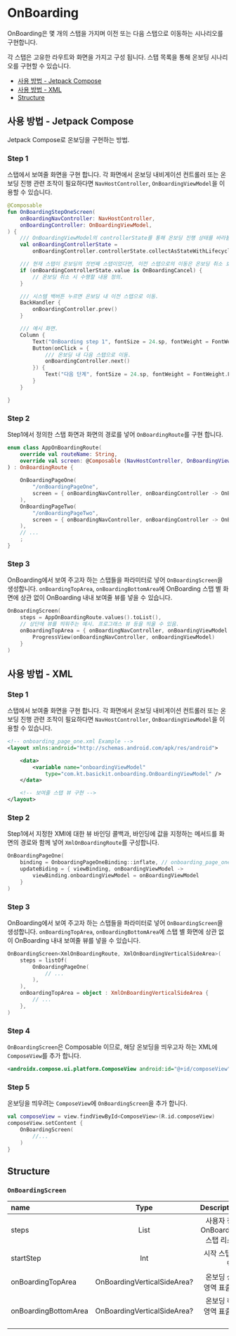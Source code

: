 # OnBoarding

OnBoarding은 몇 개의 스탭을 가지며 이전 또는 다음 스탭으로 이동하는 시나리오를 구현합니다.

각 스탭은 고유한 라우트와 화면을 가지고 구성 됩니다.
스탭 목록을 통해 온보딩 시나리오를 구현할 수 있습니다.

- [사용 방법 - Jetpack Compose](#how_to_use_with_compose)
- [사용 방법 - XML](#how_to_use_with_XML)
- [Structure](#structure)

## 사용 방법 - Jetpack Compose

Jetpack Compose로 온보딩을 구현하는 방법.

### Step 1

스탭에서 보여줄 화면을 구현 합니다.
각 화면에서 온보딩 내비게이션 컨트롤러 또는 온보딩 진행 관련 조작이 필요하다면 `NavHostController`, `OnBoardingViewModel`을 이용할 수 있습니다.

```Kotlin
@Composable
fun OnBoardingStepOneScreen(
    onBoardingNavController: NavHostController,
    onBoardingController: OnBoardingViewModel,
) {
    /// OnBoardingViewModel의 controllerState를 통해 온보딩 진행 상태를 바라볼 수 있음.
    val onBoardingControllerState =
        onBoardingController.controllerState.collectAsStateWithLifecycle()

    /// 현재 스탭이 온보딩의 첫번째 스탭이었다면, 이전 스탭으로의 이동은 온보딩 취소 호출.
    if (onBoardingControllerState.value is OnBoardingCancel) {
        // 온보딩 취소 시 수행할 내용 정의.
    }

    /// 시스템 백버튼 누르면 온보딩 내 이전 스탭으로 이동.
    BackHandler {
        onBoardingController.prev()
    }

    /// 예시 화면.
    Column {
        Text("OnBoarding step 1", fontSize = 24.sp, fontWeight = FontWeight.Bold)
        Button(onClick = {
            /// 온보딩 내 다음 스탭으로 이동.
            onBoardingController.next()
        }) {
            Text("다음 단계", fontSize = 24.sp, fontWeight = FontWeight.Bold)
        }
    }

}
```

### Step 2

Step1에서 정의한 스탭 화면과 화면의 경로를 넣어 `OnBoardingRoute`를 구현 합니다.

``` Kotlin
enum class AppOnBoardingRoute(
    override val routeName: String,
    override val screen: @Composable (NavHostController, OnBoardingViewModel) -> Unit,
) : OnBoardingRoute {
    
    OnBoardingPageOne(
        "/onBoardingPageOne",
        screen = { onBoardingNavController, onBoardingController -> OnBoardingStepOneScreen(onBoardingNavController, onBoardingController) },
    ),
    OnBoardingPageTwo(
        "/onBoardingPageTwo",
        screen = { onBoardingNavController, onBoardingController -> OnBoardingStepTwoScreen(onBoardingNavController, onBoardingController) },
    ),
    // ...
    ;
}
```

### Step 3

OnBoarding에서 보여 주고자 하는 스탭들을 파라미터로 넣어 `OnBoardingScreen`을 생성합니다.
`onBoardingTopArea`, `onBoardingBottomArea`에 OnBoarding 스탭 별 화면에 상관 없이 OnBoarding 내내 보여줄 뷰를 넣을 수
있습니다.

```kotlin
OnBoardingScreen(
    steps = AppOnBoardingRoute.values().toList(),
    // 상단에 뷰를 띄워주는 예시. 프로그래스 뷰 등을 띄울 수 있음.
    onBoardingTopArea = { onBoardingNavController, onBoardingViewModel ->
        ProgressView(onBoardingNavController, onBoardingViewModel)
    }
)
```

## 사용 방법 - XML

### Step 1

스탭에서 보여줄 화면을 구현 합니다.
각 화면에서 온보딩 내비게이션 컨트롤러 또는 온보딩 진행 관련 조작이 필요하다면 `NavHostController`, `OnBoardingViewModel`을 이용할 수 있습니다.

```xml
<!-- onboarding_page_one.xml Example -->
<layout xmlns:android="http://schemas.android.com/apk/res/android">

    <data>
        <variable name="onboardingViewModel"
            type="com.kt.basickit.onboarding.OnBoardingViewModel" />
    </data>

    <!-- 보여줄 스탭 뷰 구현 -->
</layout>
```

### Step 2

Step1에서 지정한 XMl에 대한 뷰 바인딩 콜백과, 바인딩에 값을 지정하는 메서드를 화면의 경로와 함께 넣어 `XmlOnBoardingRoute`를 구성합니다.

```kotlin
OnBoardingPageOne(
    binding = OnboardingPageOneBinding::inflate, // onboarding_page_one.xml 에 대해 자동 생성된 뷰 바인딩
    updateBiding = { viewBinding, onBoardingViewModel ->
        viewBinding.onboardingViewModel = onBoardingViewModel
    }
)
```

### Step 3

OnBoarding에서 보여 주고자 하는 스탭들을 파라미터로 넣어 `OnBoardingScreen`을 생성합니다.
`onBoardingTopArea`, `onBoardingBottomArea`에 스탭 별 화면에 상관 없이 OnBoarding 내내 보여줄 뷰를 넣을 수
있습니다.

```kotlin
OnBoardingScreen<XmlOnBoardingRoute, XmlOnBoardingVerticalSideArea>(
    steps = listOf(
        OnBoardingPageOne(
            // ...
        ),
    ),
    onBoardingTopArea = object : XmlOnBoardingVerticalSideArea {
        // ...
    },
)
```

### Step 4

`OnBoardingScreen`은 Composable 이므로, 해당 온보딩을 띄우고자 하는 XML에 `ComposeView`를 추가 합니다.

```xml
<androidx.compose.ui.platform.ComposeView android:id="@+id/composeView" />
```

### Step 5

온보딩을 띄우려는 `ComposeView`에 `OnBoardingScreen`을 추가 합니다.

```kotlin
val composeView = view.findViewById<ComposeView>(R.id.composeView)
composeView.setContent {
    OnBoardingScreen(
        //...
    )
}
```

## Structure

### `OnBoardingScreen`

| name | Type | Description |
| :--- | :--: | ----------: |
| steps | List<OnBoardingRoute> | 사용자 정의 OnBoarding 스탭 리스트 |
| startStep | Int | 시작 스탭 인덱스 |
| onBoardingTopArea | OnBoardingVerticalSideArea? | 온보딩 상단 영역 표출 화 |
| onBoardingBottomArea | OnBoardingVerticalSideArea? | 온보딩 하단 영역 표출 화면 |
